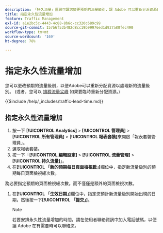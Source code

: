 ```yaml
---
description: 「持久流量」區段可讓您變更預期的流量級別，讓 Adobe 可以重新分派資源以處理新的流量級別。
title: 指定永久性流量增加
feature: Traffic Management
exl-id: a1e2bc5c-4443-4c88-8b6c-cc320c689c99
source-git-commit: 157b6f53b482d8cc19b99976ed1d927a80fec490
workflow-type: tm+mt
source-wordcount: '169'
ht-degree: 78%

---
```


# 指定永久性流量增加

您可以更改預期的流量級別，以便Adobe可以重新分配資源以處理新的流量級別。 (或者，您可以 [排程流量尖峰](/help/admin/admin/c-manage-report-suites/c-edit-report-suites/c-traffic-management/t-traffic-schedule-spike.md) 如果要臨時重新分配資源。)

{{$include /help/_includes/traffic-lead-time.md}}

## 指定永久性流量增加

1. 按一下 **[!UICONTROL Analytics]** > **[!UICONTROL 管理員]** > **[!UICONTROL 所有管理員]** > **[!UICONTROL 報表套裝]**&#x200B;來開啟「報表套裝管理員」。
1. 選取報表套裝。
1. 按一下「**[!UICONTROL 編輯設定]** > **[!UICONTROL 流量管理]** > **[!UICONTROL 持久流量]**」。
1.  在&#x200B;**[!UICONTROL 「新的預期每日頁面檢視數」]**&#x200B;欄位中，指定新流量級別的預期每日頁面檢視總次數。

   務必要指定預期的頁面檢視總次數，而不僅僅是額外的頁面檢視次數。
1. 在&#x200B;**[!UICONTROL 「生效日期」]**&#x200B;欄位中，指定您預計新流量級別開始出現的日期，然後按一下&#x200B;**[!UICONTROL 「提交」]**。

   >[!NOTE]
   >
   >若要安排永久性流量增加的時間，請在使用者聯絡資訊中加入電話號碼，以便讓 Adobe 在有需要時可以聯絡您。

